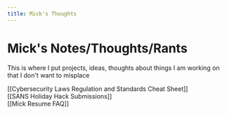 ```yaml
---
title: Mick's Thoughts
---
```

# Mick's Notes/Thoughts/Rants
This is where I put projects, ideas, thoughts about things I am working on that I don't want to misplace

[[Cybersecurity Laws Regulation and Standards Cheat Sheet]]\
[[SANS Holiday Hack Submissions]]\
[[Mick Resume FAQ]]
